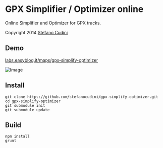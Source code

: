 GPX Simplifier / Optimizer online
============

Online Simplifier and Optimizer for GPX tracks.

Copyright 2014 [Stefano Cudini](http://labs.easyblog.it/stefano-cudini/)

Demo
----
[labs.easyblog.it/maps/gpx-simplify-optimizer](http://labs.easyblog.it/maps/gpx-simplify-optimizer/)

![Image](https://raw.githubusercontent.com/stefanocudini/gpx-simplify-optimizer/master/images/gpx-optimizer.png)


Install 
-------
```
git clone https://github.com/stefanocudini/gpx-simplify-optimizer.git
cd gpx-simplify-optimizer
git submodule init
git submodule update
```

Build
-----
```
npm install
grunt
```

